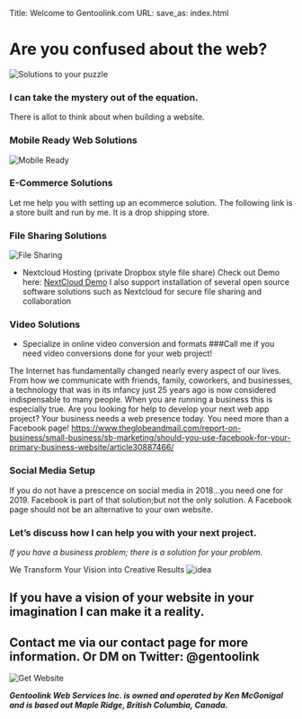 Title: Welcome to Gentoolink.com
URL:
save_as: index.html




# Are you confused about the web? 
![Solutions to your puzzle](/images/puzzle.jpg)
### I can take the mystery out of the equation. 
There is allot to think about when building a website. 

### Mobile Ready Web Solutions
![Mobile Ready](/images/mobile.jpg)


### E-Commerce Solutions

Let me help you with setting up an ecommerce solution. The following link
is a store built and run by me. It is a drop shipping store.


### File Sharing Solutions
![File Sharing](/images/computer-files.jpg)

- Nextcloud Hosting (private Dropbox style file share)
Check out Demo here: [NextCloud Demo](https://demo.nextcloud.com)
I also support installation of several open source software solutions such as Nextcloud for secure file sharing and collaboration

### Video Solutions

- Specialize in online video conversion and formats
###Call me if you need video conversions done for your web project!


The Internet has fundamentally changed nearly every aspect of our lives.
 From how we communicate with friends, family, coworkers, and businesses, a technology that was in its infancy just 25 years ago is now considered indispensable to many people.
 When you are running a business this is especially true.
	Are you looking for help to develop your next web app project?
	Your business needs a web presence today. You need more than a Facebook page!
	https://www.theglobeandmail.com/report-on-business/small-business/sb-marketing/should-you-use-facebook-for-your-primary-business-website/article30887466/
	

### Social Media Setup
If you do not have a prescence on social media in 2018...you need one for 2019. 
Facebook is part of that solution;but not the only solution. A Facebook page should not be 
an alternative to your own website.



### Let’s discuss how I can help you with your next project.

*If you have a business problem; there is a solution for your problem.* 

We Transform Your Vision into Creative Results
![idea](/images/idea.png)
## If you have a vision of your website in your imagination I can make it a reality.

## Contact me via our contact page for more information. Or DM on Twitter: @gentoolink

![Get Website](/images/computer_upgrade_cropped_for_banner.png)

***Gentoolink Web Services Inc. is owned and operated by Ken McGonigal and is based out Maple Ridge, British Columbia, Canada.***
